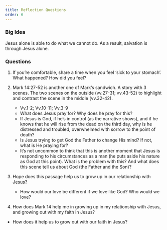 ```yaml
---
title: Reflection Questions
order: 6
---
```


### Big Idea 
Jesus alone is able to do what we cannot do. As a result, salvation is through Jesus alone. 

### Questions
1. If you’re comfortable, share a time when you feel ‘sick to your stomach’. What happened? How did you feel? 
2. Mark 14:27-52 is another one of Mark’s sandwich. A story with 3 scenes. The two scenes on the outside (vv.27-31; vv.43-52) to highlight and contrast the scene in the middle (vv.32-42).  
    - Vv.1-2; Vv.10-11; Vv.3-9
    - What does Jesus pray for? Why does he pray for this? 
    - If Jesus is God, if he’s in control (as the narrative shows), and if he knows that he will rise from the dead on the third day, why is he distressed and troubled, overwhelmed with sorrow to the point of death? 
    - Is Jesus trying to get God the Father to change His mind? If not, what is He praying for?  
    - It’s not uncommon to think that this is another moment that Jesus is responding to his circumstances as a man (he puts aside his nature as God at this point). What is the problem with this? And what does this scene tell us about God (the Father and the Son)? 

3. Hope does this passage help us to grow up in our relationship with Jesus? 
     - How would our love be different if we love like God? Who would we love? 

4. How does Mark 14 help me in growing up in my relationship with Jesus, and growing out with my faith in Jesus?
- How does it help us to grow out with our faith in Jesus? 


